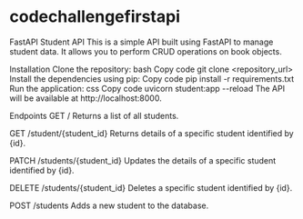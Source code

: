 # codechallengefirstapi

FastAPI Student API
This is a simple API built using FastAPI to manage student data. It allows you to perform CRUD operations on book objects.

Installation
Clone the repository: bash Copy code git clone <repository_url> Install the dependencies using pip: Copy code pip install -r requirements.txt Run the application: css Copy code uvicorn student:app --reload The API will be available at http://localhost:8000.

Endpoints
GET / Returns a list of all students.

GET /student/{student_id} Returns details of a specific student identified by {id}.

PATCH /students/{student_id} Updates the details of a specific student identified by {id}.

DELETE /students/{student_id} Deletes a specific student identified by {id}.

POST /students Adds a new student to the database.
